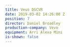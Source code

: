 ```yaml
---
title: Vevo DSCVR
date: 2019-03-02 14:26:00 Z
position: 7
director: Daniel Broadley
production-company: Vevo
equipment: Arri Alexa Mini
is-shown: false
---
```


